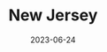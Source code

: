 ---
title: "New Jersey"
type: state
borders:
  - Atlantic Ocean
  - Delaware
  - New York
  - Pennsylvania
country:
  - United States
date: 2023-06-24
hashtag: new-jersey
tags:
  - state
  - United States
---